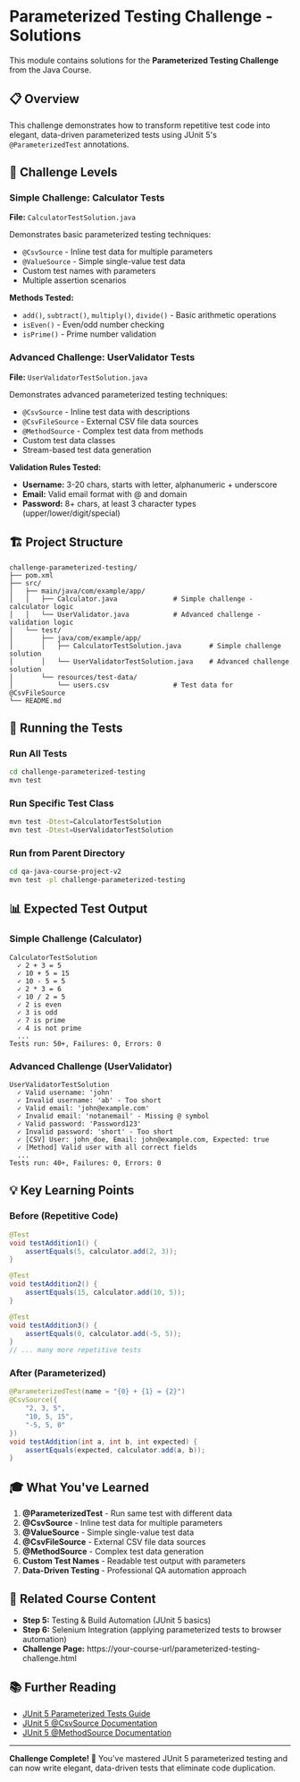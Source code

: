 # Parameterized Testing Challenge - Solutions

This module contains solutions for the **Parameterized Testing Challenge** from the Java Course.

## 📋 Overview

This challenge demonstrates how to transform repetitive test code into elegant, data-driven parameterized tests using JUnit 5's `@ParameterizedTest` annotations.

## 🎯 Challenge Levels

### Simple Challenge: Calculator Tests
**File:** `CalculatorTestSolution.java`

Demonstrates basic parameterized testing techniques:
- `@CsvSource` - Inline test data for multiple parameters
- `@ValueSource` - Simple single-value test data
- Custom test names with parameters
- Multiple assertion scenarios

**Methods Tested:**
- `add()`, `subtract()`, `multiply()`, `divide()` - Basic arithmetic operations
- `isEven()` - Even/odd number checking
- `isPrime()` - Prime number validation

### Advanced Challenge: UserValidator Tests
**File:** `UserValidatorTestSolution.java`

Demonstrates advanced parameterized testing techniques:
- `@CsvSource` - Inline test data with descriptions
- `@CsvFileSource` - External CSV file data sources
- `@MethodSource` - Complex test data from methods
- Custom test data classes
- Stream-based test data generation

**Validation Rules Tested:**
- **Username:** 3-20 chars, starts with letter, alphanumeric + underscore
- **Email:** Valid email format with @ and domain
- **Password:** 8+ chars, at least 3 character types (upper/lower/digit/special)

## 🏗️ Project Structure

```
challenge-parameterized-testing/
├── pom.xml
├── src/
│   ├── main/java/com/example/app/
│   │   ├── Calculator.java              # Simple challenge - calculator logic
│   │   └── UserValidator.java           # Advanced challenge - validation logic
│   └── test/
│       ├── java/com/example/app/
│       │   ├── CalculatorTestSolution.java       # Simple challenge solution
│       │   └── UserValidatorTestSolution.java    # Advanced challenge solution
│       └── resources/test-data/
│           └── users.csv                # Test data for @CsvFileSource
└── README.md
```

## 🚀 Running the Tests

### Run All Tests
```bash
cd challenge-parameterized-testing
mvn test
```

### Run Specific Test Class
```bash
mvn test -Dtest=CalculatorTestSolution
mvn test -Dtest=UserValidatorTestSolution
```

### Run from Parent Directory
```bash
cd qa-java-course-project-v2
mvn test -pl challenge-parameterized-testing
```

## 📊 Expected Test Output

### Simple Challenge (Calculator)
```
CalculatorTestSolution
  ✓ 2 + 3 = 5
  ✓ 10 + 5 = 15
  ✓ 10 - 5 = 5
  ✓ 2 * 3 = 6
  ✓ 10 / 2 = 5
  ✓ 2 is even
  ✓ 3 is odd
  ✓ 7 is prime
  ✓ 4 is not prime
  ...
Tests run: 50+, Failures: 0, Errors: 0
```

### Advanced Challenge (UserValidator)
```
UserValidatorTestSolution
  ✓ Valid username: 'john'
  ✓ Invalid username: 'ab' - Too short
  ✓ Valid email: 'john@example.com'
  ✓ Invalid email: 'notanemail' - Missing @ symbol
  ✓ Valid password: 'Password123'
  ✓ Invalid password: 'short' - Too short
  ✓ [CSV] User: john_doe, Email: john@example.com, Expected: true
  ✓ [Method] Valid user with all correct fields
  ...
Tests run: 40+, Failures: 0, Errors: 0
```

## 💡 Key Learning Points

### Before (Repetitive Code)
```java
@Test
void testAddition1() {
    assertEquals(5, calculator.add(2, 3));
}

@Test
void testAddition2() {
    assertEquals(15, calculator.add(10, 5));
}

@Test
void testAddition3() {
    assertEquals(0, calculator.add(-5, 5));
}
// ... many more repetitive tests
```

### After (Parameterized)
```java
@ParameterizedTest(name = "{0} + {1} = {2}")
@CsvSource({
    "2, 3, 5",
    "10, 5, 15",
    "-5, 5, 0"
})
void testAddition(int a, int b, int expected) {
    assertEquals(expected, calculator.add(a, b));
}
```

## 🎓 What You've Learned

1. **@ParameterizedTest** - Run same test with different data
2. **@CsvSource** - Inline test data for multiple parameters
3. **@ValueSource** - Simple single-value test data
4. **@CsvFileSource** - External CSV file data sources
5. **@MethodSource** - Complex test data generation
6. **Custom Test Names** - Readable test output with parameters
7. **Data-Driven Testing** - Professional QA automation approach

## 🔗 Related Course Content

- **Step 5:** Testing & Build Automation (JUnit 5 basics)
- **Step 6:** Selenium Integration (applying parameterized tests to browser automation)
- **Challenge Page:** https://your-course-url/parameterized-testing-challenge.html

## 📚 Further Reading

- [JUnit 5 Parameterized Tests Guide](https://junit.org/junit5/docs/current/user-guide/#writing-tests-parameterized-tests)
- [JUnit 5 @CsvSource Documentation](https://junit.org/junit5/docs/current/api/org.junit.jupiter.params/org/junit/jupiter/params/provider/CsvSource.html)
- [JUnit 5 @MethodSource Documentation](https://junit.org/junit5/docs/current/api/org.junit.jupiter.params/org/junit/jupiter/params/provider/MethodSource.html)

---

**Challenge Complete! 🎉** You've mastered JUnit 5 parameterized testing and can now write elegant, data-driven tests that eliminate code duplication.
